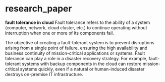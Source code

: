 # research_paper
**fault tolerance in cloud**
Fault tolerance refers to the ability of a system (computer, network, cloud cluster, etc.) to continue operating without interruption when one or more of its components fail.

The objective of creating a fault-tolerant system is to prevent disruptions arising from a single point of failure, ensuring the high availability and business continuity of mission-critical applications or systems.
Fault tolerance can play a role in a disaster recovery strategy. For example, fault-tolerant systems with backup components in the cloud can restore mission-critical systems quickly, even if a natural or human-induced disaster destroys on-premise IT infrastructure.

